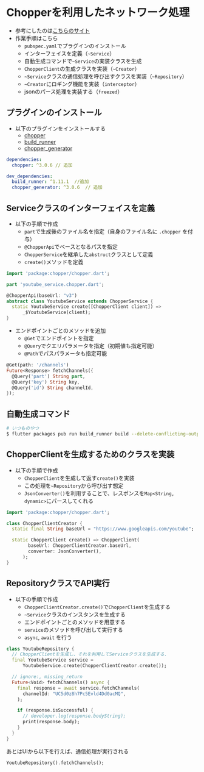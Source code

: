 # Chopperを利用したネットワーク処理

- 参考にしたのは[こちらのサイト](https://qiita.com/youmeee/items/1ee84add5b6636b96b5b)
- 作業手順はこちら
    - `pubspec.yaml`でプラグインのインストール
    - インターフェイスを定義（`~Service`）
    - 自動生成コマンドで`~Service`の実装クラスを生成
    - `ChopperClient`の生成クラスを実装（`~Creator`）
    - `~Service`クラスの通信処理を呼び出すクラスを実装（`~Repository`）
    - `~Creator`にロギング機能を実装（`interceptor`）
    - jsonのパース処理を実装する（`freezed`）

## プラグインのインストール

- 以下のプラグインをインストールする
    - [chopper](https://pub.dev/packages/chopper)
    - [build_runner](https://pub.dev/packages/build_runner)
    - [chopper_generator](https://pub.dev/packages/chopper_generator)

```yaml
dependencies:
  chopper: ^3.0.6 // 追加

dev_dependencies:
  build_runner: ^1.11.1  //追加
  chopper_generator: ^3.0.6  // 追加
```

## Serviceクラスのインターフェイスを定義

- 以下の手順で作成
    - `part`で生成後のファイル名を指定（自身のファイル名に `.chopper` を付与）
    - `@ChopperApi`でベースとなるパスを指定
    - `ChopperService`を継承した`abstruct`クラスとして定義
    - `create()`メソッドを定義

```dart
import 'package:chopper/chopper.dart';

part 'youtube_service.chopper.dart';

@ChopperApi(baseUrl: "v3")
abstract class YoutubeService extends ChopperService {
  static YoutubeService create([ChopperClient client]) =>
      _$YoutubeService(client);
}
```

- エンドポイントごとのメソッドを追加
    - `@Get`でエンドポイントを指定
    - `@Query`でクエリパラメータを指定（初期値も指定可能）
    - `@Path`でパスパラメータも指定可能

```dart
@Get(path: '/channels')
Future<Response> fetchChannels({
  @Query('part') String part,
  @Query('key') String key,
  @Query('id') String channelId,
});
```

## 自動生成コマンド

```bash
# いつものやつ
$ flutter packages pub run build_runner build --delete-conflicting-outputs
```

## ChopperClientを生成するためのクラスを実装

- 以下の手順で作成
    - `ChopperClient`を生成して返す`create()`を実装
    - この処理を`~Repository`から呼び出す想定
    - `JsonConverter()`を利用することで、レスポンスを`Map<String, dynamic>`にパースしてくれる

```dart
import 'package:chopper/chopper.dart';

class ChopperClientCreator {
  static final String baseUrl = "https://www.googleapis.com/youtube";

  static ChopperClient create() => ChopperClient(
        baseUrl: ChopperClientCreator.baseUrl,
        converter: JsonConverter(),
      );
}
```

## RepositoryクラスでAPI実行

- 以下の手順で作成
    - `ChopperClientCreator.create()`で`ChopperClient`を生成する
    - `~Service`クラスのインスタンスを生成する
    - エンドポイントごとのメソッドを用意する
    - `service`のメソッドを呼び出して実行する
    - `async`, `await` を行う

```dart
class YoutubeRepository {
  // ChopperClientを生成し、それを利用してServiceクラスを生成する.
  final YoutubeService service =
      YoutubeService.create(ChopperClientCreator.create());

  // ignore:, missing_return
  Future<Void> fetchChannels() async {
    final response = await service.fetchChannels(
      channelId: "UC5d0z8h7Pc5Evld4Dd0acMQ",
    );

    if (response.isSuccessful) {
      // developer.log(response.bodyString);
      print(response.body);
    }
  }
}
```

あとはUIから以下を行えば、通信処理が実行される

```dart
YoutubeRepository().fetchChannels();
```
